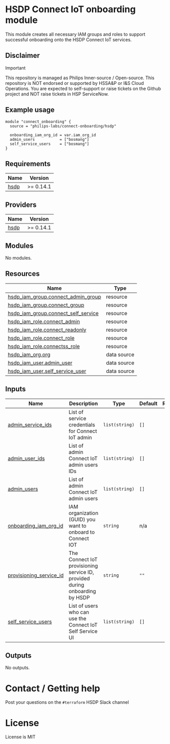 # HSDP Connect IoT onboarding module
This module creates all necessary IAM groups and roles to support successful onboarding onto the HSDP Connect IoT services. 

## Disclaimer

> [!Important]
> This repository is managed as Philips Inner-source / Open-source.
> This repository is NOT endorsed or supported by HSSA&P or I&S Cloud Operations.
> You are expected to self-support or raise tickets on the Github project and NOT raise tickets in HSP ServiceNow.

## Example usage

```hcl
module "connect_onboarding" {
  source = "philips-labs/connect-onboarding/hsdp"

  onboarding_iam_org_id = var.iam_org_id
  admin_users           = ["bosmang"]
  self_service_users    = ["bosmang"]
}
```

<!-- BEGIN_TF_DOCS -->
## Requirements

| Name | Version |
|------|---------|
| <a name="requirement_hsdp"></a> [hsdp](#requirement\_hsdp) | >= 0.14.1 |

## Providers

| Name | Version |
|------|---------|
| <a name="provider_hsdp"></a> [hsdp](#provider\_hsdp) | >= 0.14.1 |

## Modules

No modules.

## Resources

| Name | Type |
|------|------|
| [hsdp_iam_group.connect_admin_group](https://registry.terraform.io/providers/philips-software/hsdp/latest/docs/resources/iam_group) | resource |
| [hsdp_iam_group.connect_group](https://registry.terraform.io/providers/philips-software/hsdp/latest/docs/resources/iam_group) | resource |
| [hsdp_iam_group.connect_self_service](https://registry.terraform.io/providers/philips-software/hsdp/latest/docs/resources/iam_group) | resource |
| [hsdp_iam_role.connect_admin](https://registry.terraform.io/providers/philips-software/hsdp/latest/docs/resources/iam_role) | resource |
| [hsdp_iam_role.connect_readonly](https://registry.terraform.io/providers/philips-software/hsdp/latest/docs/resources/iam_role) | resource |
| [hsdp_iam_role.connect_role](https://registry.terraform.io/providers/philips-software/hsdp/latest/docs/resources/iam_role) | resource |
| [hsdp_iam_role.connectss_role](https://registry.terraform.io/providers/philips-software/hsdp/latest/docs/resources/iam_role) | resource |
| [hsdp_iam_org.org](https://registry.terraform.io/providers/philips-software/hsdp/latest/docs/data-sources/iam_org) | data source |
| [hsdp_iam_user.admin_user](https://registry.terraform.io/providers/philips-software/hsdp/latest/docs/data-sources/iam_user) | data source |
| [hsdp_iam_user.self_service_user](https://registry.terraform.io/providers/philips-software/hsdp/latest/docs/data-sources/iam_user) | data source |

## Inputs

| Name | Description | Type | Default | Required |
|------|-------------|------|---------|:--------:|
| <a name="input_admin_service_ids"></a> [admin\_service\_ids](#input\_admin\_service\_ids) | List of service credentials for Connect IoT admin | `list(string)` | `[]` | no |
| <a name="input_admin_user_ids"></a> [admin\_user\_ids](#input\_admin\_user\_ids) | List of admin Connect IoT admin users IDs | `list(string)` | `[]` | no |
| <a name="input_admin_users"></a> [admin\_users](#input\_admin\_users) | List of admin Connect IoT admin users | `list(string)` | `[]` | no |
| <a name="input_onboarding_iam_org_id"></a> [onboarding\_iam\_org\_id](#input\_onboarding\_iam\_org\_id) | IAM organization (GUID) you want to onboard to Connect IOT | `string` | n/a | yes |
| <a name="input_provisioning_service_id"></a> [provisioning\_service\_id](#input\_provisioning\_service\_id) | The Connect IoT provisioning service ID, provided during onboarding by HSDP | `string` | `""` | no |
| <a name="input_self_service_users"></a> [self\_service\_users](#input\_self\_service\_users) | List of users who can use the Connect IoT Self Service UI | `list(string)` | `[]` | no |

## Outputs

No outputs.
<!-- END_TF_DOCS -->


# Contact / Getting help

Post your questions on the `#terraform` HSDP Slack channel

# License

License is MIT
